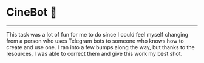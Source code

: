 # CineBot 🤖
---
This task was a lot of fun for me to do since I could feel myself changing from a person who uses Telegram bots to someone who knows how to create and use one. I ran into a few bumps along the way, but thanks to the resources, I was able to correct them and give this work my best shot.
